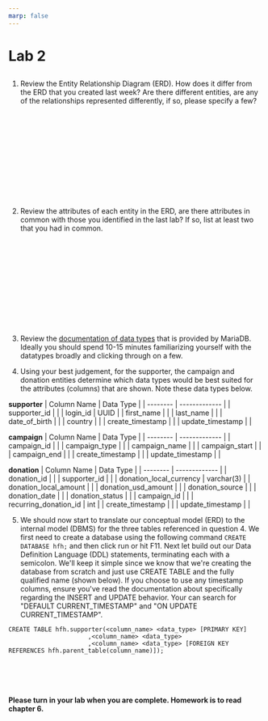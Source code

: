```yaml
---
marp: false
---
```


# Lab 2
## 
1. Review the Entity Relationship Diagram (ERD). How does it differ from the ERD that you created last week? Are there different entities, are any of the relationships represented differently, if so, please specify a few?
<br></br>
<br></br>
<br></br>
<br></br>
<br></br>
<br></br>

2. Review the attributes of each entity in the ERD, are there attributes in common with those you identified in the last lab? If so, list at least two that you had in common.
<br></br>
<br></br>
<br></br>
<br></br>
<br></br>
<br></br>

3. Review the [documentation of data types](https://mariadb.com/kb/en/data-types/) that is provided by MariaDB. Ideally you should spend 10-15 minutes familiarizing yourself with the datatypes broadly and clicking through on a few.

4. Using your best judgement, for the supporter, the campaign and donation entities determine which data types would be best suited for the attributes (columns) that are shown. Note these data types below.

**supporter**
| Column Name   | Data Type     |
| -------- | ------------- |
| supporter_id | |
| login_id | UUID |
| first_name | |
| last_name | |
| date_of_birth | |
| country | |
| create_timestamp | |
| update_timestamp | |

**campaign**
| Column Name   | Data Type     |
| -------- | ------------- |
| campaign_id | |
| campaign_type | |
| campaign_name | |
| campaign_start | |
| campaign_end | |
| create_timestamp | |
| update_timestamp | |

**donation**
| Column Name   | Data Type     |
| -------- | ------------- |
| donation_id | |
| supporter_id | |
| donation_local_currency | varchar(3) |
| donation_local_amount | |
| donation_usd_amount | |
| donation_source | |
| donation_date | |
| donation_status | |
| campaign_id | |
| recurring_donation_id | int |
| create_timestamp | |
| update_timestamp | |

5. We should now start to translate our conceptual model (ERD) to the internal model (DBMS) for the three tables referenced in question 4. We first need to create a database using the following command `CREATE DATABASE hfh;` and then click run or hit F11. Next let build out our Data Definition Language (DDL) statements, terminating each with a semicolon. We'll keep it simple since we know that we're creating the database from scratch and just use CREATE TABLE and the fully qualified name (shown below). If you choose to use any timestamp columns, ensure you've read the documentation about specifically regarding the INSERT and UPDATE behavior. Your can search for "DEFAULT CURRENT_TIMESTAMP" and "ON UPDATE CURRENT_TIMESTAMP".

```
CREATE TABLE hfh.supporter(<column_name> <data_type> [PRIMARY KEY]
                      ,<column_name> <data_type>
                      ,<column_name> <data_type> [FOREIGN KEY REFERENCES hfh.parent_table(column_name)]);
```
<br></br>
<br></br>
**Please turn in your lab when you are complete. Homework is to read chapter 6.**